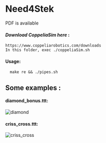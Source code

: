 # Need4Stek

PDF is available

#### _Download CoppeliaSim here_ :
    https://www.coppeliarobotics.com/downloads
    In this folder, exec ./coppeliaSim.sh

#### Usage:
      make re && ./pipes.sh

## Some examples :

#### diamond_bonus.ttt:


![diamond](https://user-images.githubusercontent.com/65111947/82325880-3c323680-99dc-11ea-8039-fd3267d78051.gif)

#### criss_cross.ttt:


![criss_cross](https://user-images.githubusercontent.com/65111947/82326453-23765080-99dd-11ea-8635-1a0cc2cd9195.gif)
